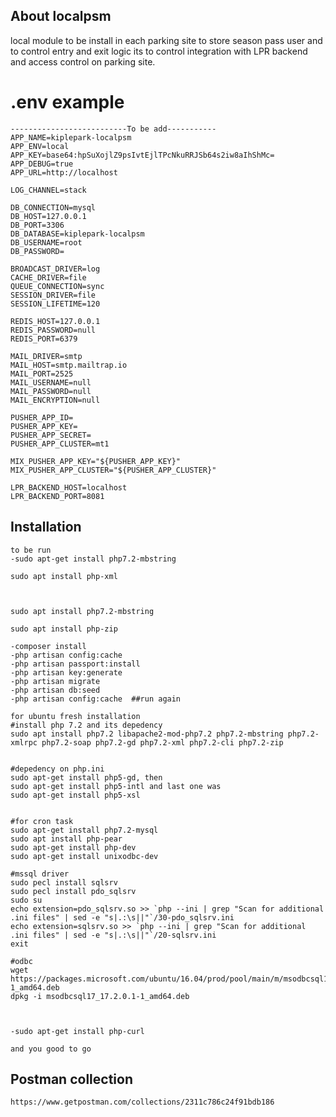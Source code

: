 ## About localpsm
local module to be install in each parking site to store season pass user and to control entry and exit logic 
its to control integration with LPR backend and access control on parking site.


# .env example

	--------------------------To be add-----------
	APP_NAME=kiplepark-localpsm
	APP_ENV=local
	APP_KEY=base64:hpSuXojlZ9psIvtEjlTPcNkuRRJSb64s2iw8aIhShMc=
	APP_DEBUG=true
	APP_URL=http://localhost

	LOG_CHANNEL=stack

	DB_CONNECTION=mysql
	DB_HOST=127.0.0.1
	DB_PORT=3306
	DB_DATABASE=kiplepark-localpsm
	DB_USERNAME=root
	DB_PASSWORD=

	BROADCAST_DRIVER=log
	CACHE_DRIVER=file
	QUEUE_CONNECTION=sync
	SESSION_DRIVER=file
	SESSION_LIFETIME=120

	REDIS_HOST=127.0.0.1
	REDIS_PASSWORD=null
	REDIS_PORT=6379

	MAIL_DRIVER=smtp
	MAIL_HOST=smtp.mailtrap.io
	MAIL_PORT=2525
	MAIL_USERNAME=null
	MAIL_PASSWORD=null
	MAIL_ENCRYPTION=null

	PUSHER_APP_ID=
	PUSHER_APP_KEY=
	PUSHER_APP_SECRET=
	PUSHER_APP_CLUSTER=mt1

	MIX_PUSHER_APP_KEY="${PUSHER_APP_KEY}"
	MIX_PUSHER_APP_CLUSTER="${PUSHER_APP_CLUSTER}"

	LPR_BACKEND_HOST=localhost
	LPR_BACKEND_PORT=8081


## Installation

	to be run
	-sudo apt-get install php7.2-mbstring
	
	sudo apt install php-xml
    
     
    
    sudo apt install php7.2-mbstring
    
    sudo apt install php-zip
	
	-composer install
	-php artisan config:cache
	-php artisan passport:install
	-php artisan key:generate
	-php artisan migrate
	-php artisan db:seed
	-php artisan config:cache  ##run again
	
	for ubuntu fresh installation
	#install php 7.2 and its depedency	
	sudo apt install php7.2 libapache2-mod-php7.2 php7.2-mbstring php7.2-xmlrpc php7.2-soap php7.2-gd php7.2-xml php7.2-cli php7.2-zip
	
	
	#depedency on php.ini
	sudo apt-get install php5-gd, then 
	sudo apt-get install php5-intl and last one was 
	sudo apt-get install php5-xsl
	
	
	#for cron task
	sudo apt-get install php7.2-mysql
	sudo apt install php-pear
	sudo apt-get install php-dev
	sudo apt-get install unixodbc-dev
	
	#mssql driver
	sudo pecl install sqlsrv	
	sudo pecl install pdo_sqlsrv
    sudo su
    echo extension=pdo_sqlsrv.so >> `php --ini | grep "Scan for additional .ini files" | sed -e "s|.:\s||"`/30-pdo_sqlsrv.ini
    echo extension=sqlsrv.so >> `php --ini | grep "Scan for additional .ini files" | sed -e "s|.:\s||"`/20-sqlsrv.ini
    exit
    
    #odbc
	wget https://packages.microsoft.com/ubuntu/16.04/prod/pool/main/m/msodbcsql17/msodbcsql17_17.2.0.1-1_amd64.deb
	dpkg -i msodbcsql17_17.2.0.1-1_amd64.deb
	
	
	
	-sudo apt-get install php-curl
	
	and you good to go
	
## Postman collection
	https://www.getpostman.com/collections/2311c786c24f91bdb186
	

	